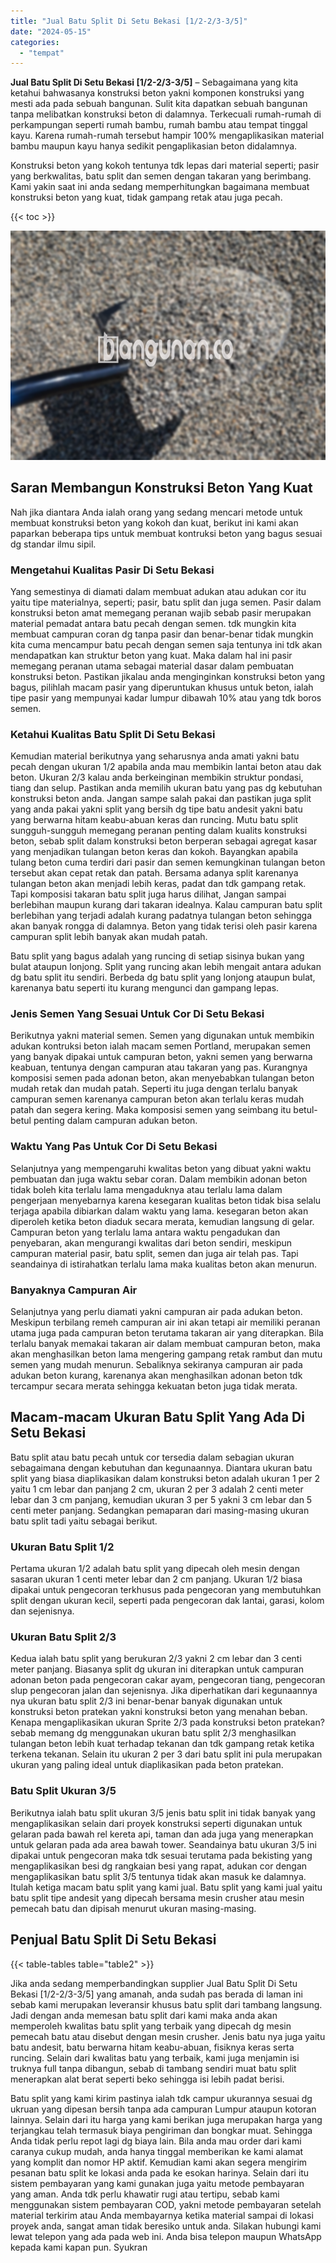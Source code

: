 ```yaml
---
title: "Jual Batu Split Di Setu Bekasi [1/2-2/3-3/5]"
date: "2024-05-15"
categories: 
  - "tempat"
---
```


**Jual Batu Split Di Setu Bekasi \[1/2-2/3-3/5\]** – Sebagaimana yang kita ketahui bahwasanya konstruksi beton yakni komponen konstruksi yang mesti ada pada sebuah bangunan. Sulit kita dapatkan sebuah bangunan tanpa melibatkan konstruksi beton di dalamnya. Terkecuali rumah-rumah di perkampungan seperti rumah bambu, rumah bambu atau tempat tinggal kayu. Karena rumah-rumah tersebut hampir 100% mengaplikasikan material bambu maupun kayu hanya sedikit pengaplikasian beton didalamnya.

Konstruksi beton yang kokoh tentunya tdk lepas dari material seperti; pasir yang berkwalitas, batu split dan semen dengan takaran yang berimbang. Kami yakin saat ini anda sedang memperhitungkan bagaimana membuat konstruksi beton yang kuat, tidak gampang retak atau juga pecah.

{{< toc >}}

![Jual Batu Split Di Setu Bekasi [1/2-2/3-3/5]](/images/jual-batu-split-31.png)

## Saran Membangun Konstruksi Beton Yang Kuat

Nah jika diantara Anda ialah orang yang sedang mencari metode untuk membuat konstruksi beton yang kokoh dan kuat, berikut ini kami akan paparkan beberapa tips untuk membuat kontruksi beton yang bagus sesuai dg standar ilmu sipil.

### Mengetahui Kualitas Pasir Di Setu Bekasi

Yang semestinya di diamati dalam membuat adukan atau adukan cor itu yaitu tipe materialnya, seperti; pasir, batu split dan juga semen. Pasir dalam konstruksi beton amat memegang peranan wajib sebab pasir merupakan material pemadat antara batu pecah dengan semen. tdk mungkin kita membuat campuran coran dg tanpa pasir dan benar-benar tidak mungkin kita cuma mencampur batu pecah dengan semen saja tentunya ini tdk akan mendapatkan kan struktur beton yang kuat. Maka dalam hal ini pasir memegang peranan utama sebagai material dasar dalam pembuatan konstruksi beton. Pastikan jikalau anda menginginkan konstruksi beton yang bagus, pilihlah macam pasir yang diperuntukan khusus untuk beton, ialah tipe pasir yang mempunyai kadar lumpur dibawah 10% atau yang tdk boros semen.

### Ketahui Kualitas Batu Split Di Setu Bekasi

Kemudian material berikutnya yang seharusnya anda amati yakni batu pecah dengan ukuran 1/2 apabila anda mau membikin lantai beton atau dak beton. Ukuran 2/3 kalau anda berkeinginan membikin struktur pondasi, tiang dan selup. Pastikan anda memilih ukuran batu yang pas dg kebutuhan konstruksi beton anda. Jangan sampe salah pakai dan pastikan juga split yang anda pakai yakni split yang bersih dg tipe batu andesit yakni batu yang berwarna hitam keabu-abuan keras dan runcing. Mutu batu split sungguh-sungguh memegang peranan penting dalam kualits konstruksi beton, sebab split dalam konstruksi beton berperan sebagai agregat kasar yang menjadikan tulangan beton keras dan kokoh. Bayangkan apabila tulang beton cuma terdiri dari pasir dan semen kemungkinan tulangan beton tersebut akan cepat retak dan patah. Bersama adanya split karenanya tulangan beton akan menjadi lebih keras, padat dan tdk gampang retak. Tapi komposisi takaran batu split juga harus dilihat, Jangan sampai berlebihan maupun kurang dari takaran idealnya. Kalau campuran batu split berlebihan yang terjadi adalah kurang padatnya tulangan beton sehingga akan banyak rongga di dalamnya. Beton yang tidak terisi oleh pasir karena campuran split lebih banyak akan mudah patah.

Batu split yang bagus adalah yang runcing di setiap sisinya bukan yang bulat ataupun lonjong. Split yang runcing akan lebih mengait antara adukan dg batu split itu sendiri. Berbeda dg batu split yang lonjong ataupun bulat, karenanya batu seperti itu kurang mengunci dan gampang lepas.

### Jenis Semen Yang Sesuai Untuk Cor Di Setu Bekasi

Berikutnya yakni material semen. Semen yang digunakan untuk membikin adukan kontruksi beton ialah macam semen Portland, merupakan semen yang banyak dipakai untuk campuran beton, yakni semen yang berwarna keabuan, tentunya dengan campuran atau takaran yang pas. Kurangnya komposisi semen pada adonan beton, akan menyebabkan tulangan beton mudah retak dan mudah patah. Seperti itu juga dengan terlalu banyak campuran semen karenanya campuran beton akan terlalu keras mudah patah dan segera kering. Maka komposisi semen yang seimbang itu betul-betul penting dalam campuran adukan beton.

### Waktu Yang Pas Untuk Cor Di Setu Bekasi

Selanjutnya yang mempengaruhi kwalitas beton yang dibuat yakni waktu pembuatan dan juga waktu sebar coran. Dalam membikin adonan beton tidak boleh kita terlalu lama mengaduknya atau terlalu lama dalam pengerjaan menyebarnya karena kesegaran kualitas beton tidak bisa selalu terjaga apabila dibiarkan dalam waktu yang lama. kesegaran beton akan diperoleh ketika beton diaduk secara merata, kemudian langsung di gelar. Campuran beton yang terlalu lama antara waktu pengadukan dan penyebaran, akan mengurangi kwalitas dari beton sendiri, meskipun campuran material pasir, batu split, semen dan juga air telah pas. Tapi seandainya di istirahatkan terlalu lama maka kualitas beton akan menurun.

### Banyaknya Campuran Air

Selanjutnya yang perlu diamati yakni campuran air pada adukan beton. Meskipun terbilang remeh campuran air ini akan tetapi air memiliki peranan utama juga pada campuran beton terutama takaran air yang diterapkan. Bila terlalu banyak memakai takaran air dalam membuat campuran beton, maka akan menghasilkan beton lama mengering gampang retak rambut dan mutu semen yang mudah menurun. Sebaliknya sekiranya campuran air pada adukan beton kurang, karenanya akan menghasilkan adonan beton tdk tercampur secara merata sehingga kekuatan beton juga tidak merata.

## Macam-macam Ukuran Batu Split Yang Ada Di Setu Bekasi

Batu split atau batu pecah untuk cor tersedia dalam sebagian ukuran sebagaimana dengan kebutuhan dan kegunaannya. Diantara ukuran batu split yang biasa diaplikasikan dalam konstruksi beton adalah ukuran 1 per 2 yaitu 1 cm lebar dan panjang 2 cm, ukuran 2 per 3 adalah 2 centi meter lebar dan 3 cm panjang, kemudian ukuran 3 per 5 yakni 3 cm lebar dan 5 centi meter panjang. Sedangkan pemaparan dari masing-masing ukuran batu split tadi yaitu sebagai berikut.

### Ukuran Batu Split 1/2

Pertama ukuran 1/2 adalah batu split yang dipecah oleh mesin dengan sasaran ukuran 1 centi meter lebar dan 2 cm panjang. Ukuran 1/2 biasa dipakai untuk pengecoran terkhusus pada pengecoran yang membutuhkan split dengan ukuran kecil, seperti pada pengecoran dak lantai, garasi, kolom dan sejenisnya.

### Ukuran Batu Split 2/3

Kedua ialah batu split yang berukuran 2/3 yakni 2 cm lebar dan 3 centi meter panjang. Biasanya split dg ukuran ini diterapkan untuk campuran adonan beton pada pengecoran cakar ayam, pengecoran tiang, pengecoran slup pengecoran jalan dan sejenisnya. Jika diperhatikan dari kegunaannya nya ukuran batu split 2/3 ini benar-benar banyak digunakan untuk konstruksi beton pratekan yakni konstruksi beton yang menahan beban. Kenapa mengaplikasikan ukuran Sprite 2/3 pada konstruksi beton pratekan? sebab memang dg menggunakan ukuran batu split 2/3 menghasilkan tulangan beton lebih kuat terhadap tekanan dan tdk gampang retak ketika terkena tekanan. Selain itu ukuran 2 per 3 dari batu split ini pula merupakan ukuran yang paling ideal untuk diaplikasikan pada beton pratekan.

### Batu Split Ukuran 3/5

Berikutnya ialah batu split ukuran 3/5 jenis batu split ini tidak banyak yang mengaplikasikan selain dari proyek konstruksi seperti digunakan untuk gelaran pada bawah rel kereta api, taman dan ada juga yang menerapkan untuk gelaran pada ada area bawah tower. Seandainya batu ukuran 3/5 ini dipakai untuk pengecoran maka tdk sesuai terutama pada bekisting yang mengaplikasikan besi dg rangkaian besi yang rapat, adukan cor dengan mengaplikasikan batu split 3/5 tentunya tidak akan masuk ke dalamnya. Itulah ketiga macam batu split yang kami jual. Batu split yang kami jual yaitu batu split tipe andesit yang dipecah bersama mesin crusher atau mesin pemecah batu dan dipisah menurut ukuran masing-masing.

## Penjual Batu Split Di Setu Bekasi

{{< table-tables table="table2" >}}

Jika anda sedang memperbandingkan supplier Jual Batu Split Di Setu Bekasi \[1/2-2/3-3/5\] yang amanah, anda sudah pas berada di laman ini sebab kami merupakan leveransir khusus batu split dari tambang langsung. Jadi dengan anda memesan batu split dari kami maka anda akan memperoleh kwalitas batu split yang terbaik yang dipecah dg mesin pemecah batu atau disebut dengan mesin crusher. Jenis batu nya juga yaitu batu andesit, batu berwarna hitam keabu-abuan, fisiknya keras serta runcing. Selain dari kwalitas batu yang terbaik, kami juga menjamin isi truknya full tanpa dibangun, sebab di tambang sendiri muat batu split menerapkan alat berat seperti beko sehingga isi lebih padat berisi.

Batu split yang kami kirim pastinya ialah tdk campur ukurannya sesuai dg ukruan yang dipesan bersih tanpa ada campuran Lumpur ataupun kotoran lainnya. Selain dari itu harga yang kami berikan juga merupakan harga yang terjangkau telah termasuk biaya pengiriman dan bongkar muat. Sehingga Anda tidak perlu repot lagi dg biaya lain. Bila anda mau order dari kami caranya cukup mudah, anda hanya tinggal memberikan ke kami alamat yang komplit dan nomor HP aktif. Kemudian kami akan segera mengirim pesanan batu split ke lokasi anda pada ke esokan harinya. Selain dari itu sistem pembayaran yang kami gunakan juga yaitu metode pembayaran yang aman. Anda tdk perlu khawatir rugi atau tertipu, sebab kami menggunakan sistem pembayaran COD, yakni metode pembayaran setelah material terkirim atau Anda membayarnya ketika material sampai di lokasi proyek anda, sangat aman tidak beresiko untuk anda. Silakan hubungi kami lewat telepon yang ada pada web ini. Anda bisa telepon maupun WhatsApp kepada kami kapan pun. Syukran
